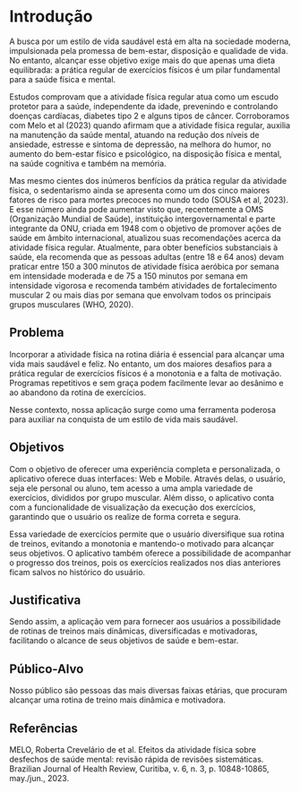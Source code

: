 # Introdução

A busca por um estilo de vida saudável está em alta na sociedade moderna, impulsionada pela promessa de bem-estar, disposição e qualidade de vida. No entanto, alcançar esse objetivo exige mais do que apenas uma dieta equilibrada: a prática regular de exercícios físicos é um pilar fundamental para a saúde física e mental. 

Estudos comprovam que a atividade física regular atua como um escudo protetor para a saúde, independente da idade, prevenindo e controlando doenças cardíacas, diabetes tipo 2 e alguns tipos de câncer. Corroboramos com Melo et al (2023) quando afirmam que a atividade física regular, auxilia na manutenção da saúde mental, atuando na redução dos níveis de ansiedade, estresse e sintoma de depressão, na melhora do humor, no aumento do bem-estar físico e psicológico, na disposição física e mental, na saúde cognitiva e também na memória.

Mas mesmo cientes dos inúmeros benfícios da prática regular da atividade física, o sedentarismo ainda se apresenta como um dos cinco maiores fatores de risco para mortes precoces no mundo todo (SOUSA et al, 2023). E esse número ainda pode aumentar visto que, recentemente a OMS (Organização Mundial de Saúde), instituição intergovernamental e parte integrante da ONU, criada em 1948 com o objetivo de promover ações de saúde em âmbito internacional, atualizou suas recomendações acerca da atividade física regular. Atualmente, para obter benefícios substanciais à saúde, ela recomenda que as pessoas adultas (entre 18 e 64 anos) devam praticar entre 150 a 300 minutos de atividade física aeróbica por semana em intensidade moderada e de 75 a 150 minutos por semana em intensidade vigorosa e recomenda também atividades de fortalecimento muscular 2 ou mais dias por semana que envolvam todos os principais grupos musculares (WHO, 2020).   

## Problema

Incorporar a atividade física na rotina diária é essencial para alcançar uma vida mais saudável e feliz. No entanto, um dos maiores desafios para a prática regular de exercícios físicos é a monotonia e a falta de motivação. Programas repetitivos e sem graça podem facilmente levar ao desânimo e ao abandono da rotina de exercícios. 

Nesse contexto, nossa aplicação surge como uma ferramenta poderosa para auxiliar na conquista de um estilo de vida mais saudável.

## Objetivos

Com o objetivo de oferecer uma experiência completa e personalizada, o aplicativo oferece duas interfaces: Web e Mobile. Através delas, o usuário, seja ele personal ou aluno, tem acesso a uma ampla variedade de exercícios, divididos por grupo muscular. Além disso, o aplicativo conta com a funcionalidade de visualização da execução dos exercícios, garantindo que o usuário os realize de forma correta e segura.

Essa variedade de exercícios permite que o usuário diversifique sua rotina de treinos, evitando a monotonia e mantendo-o motivado para alcançar seus objetivos. O aplicativo também oferece a possibilidade de acompanhar o progresso dos treinos, pois os exercícios realizados nos dias anteriores ficam salvos no histórico do usuário.

## Justificativa

Sendo assim, a aplicação vem para fornecer aos usuários a possibilidade de rotinas de treinos mais dinâmicas, diversificadas e motivadoras, facilitando o alcance de seus objetivos de saúde e bem-estar.

## Público-Alvo

Nosso público são pessoas das mais diversas faixas etárias, que procuram alcançar uma rotina de treino mais dinâmica e motivadora. 

## Referências

MELO, Roberta Crevelário de et al. Efeitos da atividade física sobre desfechos de saúde mental: revisão rápida de revisões sistemáticas. Brazilian Journal of Health Review, Curitiba, v. 6, n. 3, p. 10848-10865, may./jun., 2023.
